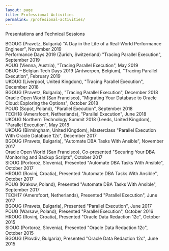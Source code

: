 ```yaml
---
layout: page
title: Professional Activities
permalink: /profesional-activities/
---
```


Presentations and Technical Sessions

BGOUG (Pravetz, Bulgaria) "A Day in the Life of a Real-World Performance Engineer", November 2019<br/>
Performance Days 2019 (Zurich, Switzerland) "Tracing Parallel Execution", September 2019<br/>
AOUG (Vienna, Austria), "Tracing Parallel Execution", May 2019<br/>
OBUG – Belgian Tech Days 2019 (Antwerpen, Belgium), "Tracing Parallel Execution", February 2019<br/>
UKOUG (Liverpool, United Kingdom), "Tracing Parallel Execution", December 2018<br/>
BGOUG (Pravetz, Bulgaria), "Tracing Parallel Execution", December 2018<br/>
Oracle Open World (San Francisco), "Migrating Your Database to Oracle Cloud: Exploring the Options", October 2018<br/>
POUG (Sopot, Poland), "Parallel Execution", September 2018<br/>
TECH18 (Amersfoort, Netherlands), "Parallel Execution", June 2018<br/>
UKOUG Northern Technology Summit 2018 (Leeds, United Kingdom), "Parallel Execution", May 2018<br/>
UKOUG (Birmingham, United Kingdom), Masterclass "Parallel Execution With Oracle Database 12c", December 2017<br/>
BGOUG (Pravets, Bulgaria), "Automate DBA Tasks With Ansible", November 2017<br/>
Oracle Open World (San Francisco), Co-presented "Securing Your DBA Monitoring and Backup Scripts", October 2017<br/>
SIOUG (Portoroz, Slovenia), Presented "Automate DBA Tasks With Ansible", October 2017<br/>
HROUG (Rovinj, Croatia), Presented "Automate DBA Tasks With Ansible", October 2017<br/>
POUG (Krakow, Poland), Presented "Automate DBA Tasks With Ansible", September 2017<br/>
TECH17 (Amersfoort, Netherlands), Presented "Parallel Execution", June 2017<br/>
BGOUG (Pravets, Bulgaria), Presented "Parallel Execution", June 2017<br/>
POUG (Warsaw, Poland), Presented "Parallel Execution", October 2016<br/>
HROUG (Rovinj, Croatia), Presented "Oracle Data Redaction 12c", October 2015<br/>
SIOUG (Portoroz, Slovenia), Presented "Oracle Data Redaction 12c", October 2015<br/>
BGOUG (Plovdiv, Bulgaria), Presented "Oracle Data Redaction 12c", June 2015